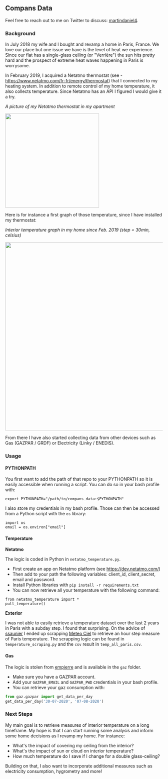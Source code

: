 ## Compans Data

Feel free to reach out to me on Twitter to discuss: [martindaniel4](https://twitter.com/martindaniel4).

### Background

In July 2018 my wife and I bought and revamp a home in Paris, France. We love our place but one issue we have is the level of heat we experience. Since our flat has a single-glass ceiling (or "Verrière") the sun hits pretty hard and the prospect of extreme heat waves happening in Paris is worrysome.

In February 2019, I acquired a Netatmo thermostat (see -  https://www.netatmo.com/fr-fr/energy/thermostat) that I connected to my heating system. In addition to remote control of my home temperature, it also collects temperature. Since Netatmo has an API I figured I would give it a try. 

_A picture of my Netatmo thermostat in my apartment_

<img src='img/thermostat.jpg' width='300'> </img>

Here is for instance a first graph of those temperature, since I have installed my thermostat: 

_Interior temperature graph in my home since Feb. 2019 (step = 30min, celsius)_

<img src='img/temperature.png' width='600'> </img>

From there I have also started collecting data from other devices such as Gas (GAZPAR / GRDF) or Electricity (Linky / ENEDIS). 

### Usage 

#### PYTHONPATH

You first want to add the path of that repo to your PYTHONPATH so it is easily accessible when running a script. You can do so in your bash profile with: 

```
export PYTHONPATH="/path/to/compans_data:$PYTHONPATH"
```

I also store my credentials in my bash profile. Those can then be accessed from a Python script with the `os` library: 

```
import os
email = os.environ["email"]
```

#### Temperature

**Netatmo**

The logic is coded in Python in `netatmo_temperature.py`. 

- First create an app on Netatmo platform (see https://dev.netatmo.com/)
- Then add to your path the following variables: client_id, client_secret, email and password. 
- Install Python libraries with `pip install -r requirements.txt`
- You can now retrieve all your temperature with the following command: 

```
from netatmo_temperature import * 
pull_temperature()
```

**Exterior**

I was not able to easily retrieve a temperature dataset over the last 2 years in Paris with a subday step. I found that surprising. On the advice of [ssaunier](https://twitter.com/ssaunier/status/1282689081122664449) I ended up scrapping [Meteo Ciel](https://www.meteociel.fr/temps-reel/obs_villes.php?code2=7156&jour2=18&mois2=4&annee2=2020) to retrieve an hour step measure of Paris temperature. The scrapping logic can be found in `temperature_scraping.py` and the `csv` result in `temp_all_paris.csv`.

#### Gas

The logic is stolen from [empierre](https://github.com/empierre/domoticz_gaspar) and is available in the `gaz` folder. 

- Make sure you have a GAZPAR account. 
- Add your `GAZPAR_EMAIL` and `GAZPAR_PWD` credentials in your bash profile.
- You can retrieve your gaz consumption with: 

```python
from gaz.gazpar import get_data_per_day
get_data_per_day('30-07-2020', '07-08-2020')
```

### Next Steps

My main goal is to retrieve measures of interior temperature on a long timeframe. My hope is that I can start running some analysis and inform some home decisions as I revamp my home. For instance: 

- What's the impact of covering my ceiling from the interior? 
- What's the impact of sun or cloud on interior temperature? 
- How much temperature do I save if I change for a double glass-ceiling? 

Building on that, I also want to incorporate additional measures such as electricity consumption, hygrometry and more! 
  
